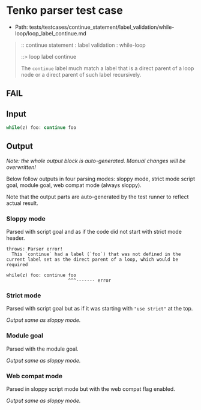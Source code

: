 # Tenko parser test case

- Path: tests/testcases/continue_statement/label_validation/while-loop/loop_label_continue.md

> :: continue statement : label validation : while-loop
>
> ::> loop label continue
>
> The `continue` label much match a label that is a direct parent of a loop node or a direct parent of such label recursively.

## FAIL

## Input

`````js
while(z) foo: continue foo
`````

## Output

_Note: the whole output block is auto-generated. Manual changes will be overwritten!_

Below follow outputs in four parsing modes: sloppy mode, strict mode script goal, module goal, web compat mode (always sloppy).

Note that the output parts are auto-generated by the test runner to reflect actual result.

### Sloppy mode

Parsed with script goal and as if the code did not start with strict mode header.

`````
throws: Parser error!
  This `continue` had a label (`foo`) that was not defined in the current label set as the direct parent of a loop, which would be required

while(z) foo: continue foo
                       ^^^------- error
`````

### Strict mode

Parsed with script goal but as if it was starting with `"use strict"` at the top.

_Output same as sloppy mode._

### Module goal

Parsed with the module goal.

_Output same as sloppy mode._

### Web compat mode

Parsed in sloppy script mode but with the web compat flag enabled.

_Output same as sloppy mode._
